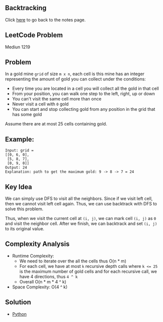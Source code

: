 ## Backtracking
Click [here](../notes.md) to go back to the notes page.

## LeetCode Problem
Mediun 1219

## Problem
In a gold mine `grid` of size `m x n`, each cell is this mine has an integer representing the amount of gold you can collect under the conditions:
- Every time you are located in a cell you will collect all the gold in that cell
- From your position, you can walk one step to the left, right, up or down
- You can't visit the same cell more than once
- Never visit a cell with `0` gold
- You can start and stop collecting gold from any position in the grid that has some gold

Assume there are at most 25 cells containing gold.

## Example:
```
Input: grid =
[[0, 6, 0],
 [5, 8, 7],
 [0, 9, 0]]
Output: 24
Explanation: path to get the maximum gold: 9 -> 8 -> 7 = 24
```

## Key Idea
We can simply use DFS to visit all the neighbors. Since if we visit left cell, then we cannot visit left cell again. Thus, we can use backtrack with DFS to solve this problem.

Thus, when we visit the current cell at `(i, j)`, we can mark cell `(i, j)` as `0` and visit the neighbor cell. After we finish, we can backtrack and set `(i, j)` to its original value.

## Complexity Analysis
- Runtime Complexity: 
  - We need to iterate over the all the cells thus O(n * m)
  - For each cell, we have at most `k` recursive depth calls where `k <= 25` is the maximum number of gold cells and for each recursive call, we have 4 directions, thus `4 ^ k`
  - Overall O(n * m * 4 ^ k)
- Space Complexity: O(4 ^ k)

## Solution
- [Python](./solution.py)